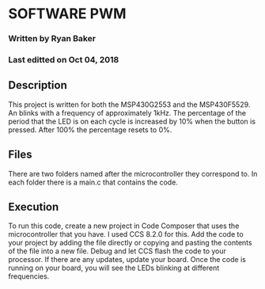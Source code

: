 # SOFTWARE PWM
### Written by Ryan Baker
### Last editted on Oct 04, 2018
## Description
This project is written for both the MSP430G2553 and the MSP430F5529. An blinks with a frequency of approximately 1kHz. The percentage of the period that the LED is on each cycle is increased by 10% when the button is pressed. After 100% the percentage resets to 0%.
## Files
There are two folders named after the microcontroller they correspond to. In each folder there is a main.c that contains the code.
## Execution
To run this code, create a new project in Code Composer that uses the microcontroller that you have. I used CCS 8.2.0 for this. Add the code to your project by adding the file directly or copying and pasting the contents of the file into a new file. Debug and let CCS flash the code to your processor. If there are any updates, update your board. Once the code is running on your board, you will see the LEDs blinking at different frequencies.